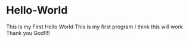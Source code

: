 # Hello-World
This is my First Hello World 
This is my first program
I think this will work
Thank you God!!!!
